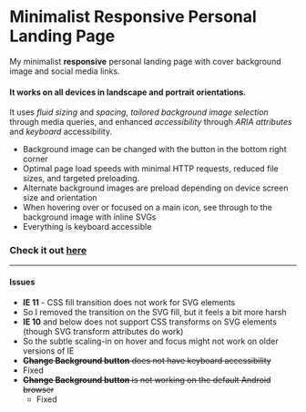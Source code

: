 # Minimalist Responsive Personal Landing Page

My minimalist **responsive** personal landing page with cover background image and social media links.

#### It works on all devices in landscape and portrait orientations.
It uses _fluid sizing_ and _spacing_, _tailored background image selection_ through media queries, and enhanced _accessibility_ through _ARIA attributes_ and _keyboard_ accessibility.

* Background image can be changed with the button in the bottom right corner
* Optimal page load speeds with minimal HTTP requests, reduced file sizes, and targeted preloading.
* Alternate background images are preload depending on device screen size and orientation
* When hovering over or focused on a main icon, see through to the background image with inline SVGs
* Everything is keyboard accessible



### Check it out **[here](http://jorypestorious.com)**

---

#### Issues
* **IE 11** - CSS fill transition does not work for SVG elements
 * So I removed the transition on the SVG fill, but it feels a bit more harsh
* **IE 10** and below does not support CSS transforms on SVG elements (though SVG transform attributes do work)
 * So the subtle scaling-in on hover and focus might not work on older versions of IE
* ~~**Change Background button** does not have keyboard accessibility~~
 * Fixed
* ~~**Change Background button** is not working on the default Android browser~~
  * Fixed
